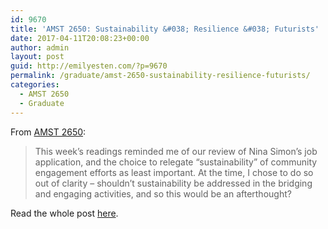```yaml
---
id: 9670
title: 'AMST 2650: Sustainability &#038; Resilience &#038; Futurists'
date: 2017-04-11T20:08:23+00:00
author: admin
layout: post
guid: http://emilyesten.com/?p=9670
permalink: /graduate/amst-2650-sustainability-resilience-futurists/
categories:
  - AMST 2650
  - Graduate
---
```

From [AMST 2650](http://blogs.brown.edu/amst-2650-s01-spring-2017/):

> This week’s readings reminded me of our review of Nina Simon’s job application, and the choice to relegate “sustainability” of community engagement efforts as least important. At the time, I chose to do so out of clarity – shouldn’t sustainability be addressed in the bridging and engaging activities, and so this would be an afterthought?

Read the whole post [here](http://blogs.brown.edu/amst-2650-s01-spring-2017/2017/04/11/sustainability-resilience-futurists/).